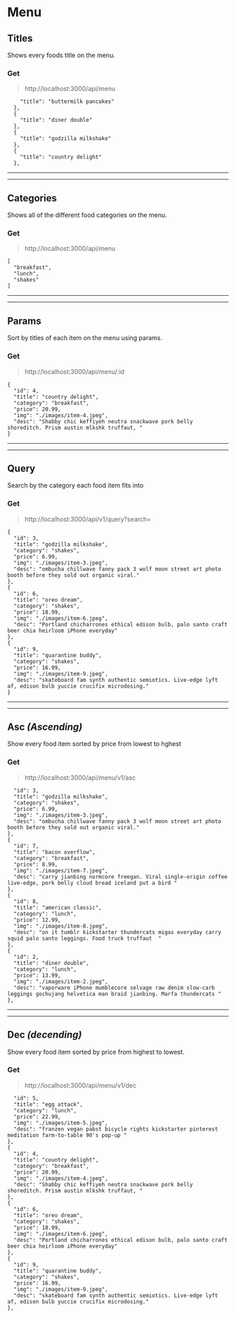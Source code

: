 # Menu

## Titles

Shows every foods title on the menu.

### __Get__
> http://localhost:3000/api/menu

<addr>
    

        "title": "buttermilk pancakes"
      },
      {
        "title": "diner double"
      },
      {
        "title": "godzilla milkshake"
      },
      {
        "title": "country delight"
      },
    
</addr>

<hr>
<hr>

## Categories

Shows all of the different food categories on the menu.

### __Get__
> http://localhost:3000/api/menu

<addr>
    
 
    [
      "breakfast",
      "lunch",
      "shakes"
    ]
    
</addr>

<hr>
<hr>

## Params

Sort by titles of each item on the menu using params.

### __Get__
> http://localhost:3000/api/menu/:id

<addr>

    {
      "id": 4,
      "title": "country delight",
      "category": "breakfast",
      "price": 20.99,
      "img": "./images/item-4.jpeg",
      "desc": "Shabby chic keffiyeh neutra snackwave pork belly shoreditch. Prism austin mlkshk truffaut, "
    }

</addr>

<hr>
<hr>

## Query

Search by the category each food item fits into

### __Get__
> http://localhost:3000/api/v1/query?search=

<addr>

    {
      "id": 3,
      "title": "godzilla milkshake",
      "category": "shakes",
      "price": 6.99,
      "img": "./images/item-3.jpeg",
      "desc": "ombucha chillwave fanny pack 3 wolf moon street art photo booth before they sold out organic viral."
    },
    {
      "id": 6,
      "title": "oreo dream",
      "category": "shakes",
      "price": 18.99,
      "img": "./images/item-6.jpeg",
      "desc": "Portland chicharrones ethical edison bulb, palo santo craft beer chia heirloom iPhone everyday"
    },
    {
      "id": 9,
      "title": "quarantine buddy",
      "category": "shakes",
      "price": 16.99,
      "img": "./images/item-9.jpeg",
      "desc": "skateboard fam synth authentic semiotics. Live-edge lyft af, edison bulb yuccie crucifix microdosing."
    }
</addr>

<hr>
<hr>

## Asc _(Ascending)_

Show every food item sorted by price from lowest to hghest

### __Get__
> http://localhost:3000/api/menu/v1/asc

<addr>

      "id": 3,
      "title": "godzilla milkshake",
      "category": "shakes",
      "price": 6.99,
      "img": "./images/item-3.jpeg",
      "desc": "ombucha chillwave fanny pack 3 wolf moon street art photo booth before they sold out organic viral."
    },
    {
      "id": 7,
      "title": "bacon overflow",
      "category": "breakfast",
      "price": 8.99,
      "img": "./images/item-7.jpeg",
      "desc": "carry jianbing normcore freegan. Viral single-origin coffee live-edge, pork belly cloud bread iceland put a bird "
    },
    {
      "id": 8,
      "title": "american classic",
      "category": "lunch",
      "price": 12.99,
      "img": "./images/item-8.jpeg",
      "desc": "on it tumblr kickstarter thundercats migas everyday carry squid palo santo leggings. Food truck truffaut  "
    },
    {
      "id": 2,
      "title": "diner double",
      "category": "lunch",
      "price": 13.99,
      "img": "./images/item-2.jpeg",
      "desc": "vaporware iPhone mumblecore selvage raw denim slow-carb leggings gochujang helvetica man braid jianbing. Marfa thundercats "
    },
</addr>

<hr>
<hr>

## Dec _(decending)_

Show every food item sorted by price from highest to lowest.


### __Get__
> http://localhost:3000/api/menu/v1/dec

<addr>

      
      "id": 5,
      "title": "egg attack",
      "category": "lunch",
      "price": 22.99,
      "img": "./images/item-5.jpeg",
      "desc": "franzen vegan pabst bicycle rights kickstarter pinterest meditation farm-to-table 90's pop-up "
    },
    {
      "id": 4,
      "title": "country delight",
      "category": "breakfast",
      "price": 20.99,
      "img": "./images/item-4.jpeg",
      "desc": "Shabby chic keffiyeh neutra snackwave pork belly shoreditch. Prism austin mlkshk truffaut, "
    },
    {
      "id": 6,
      "title": "oreo dream",
      "category": "shakes",
      "price": 18.99,
      "img": "./images/item-6.jpeg",
      "desc": "Portland chicharrones ethical edison bulb, palo santo craft beer chia heirloom iPhone everyday"
    },
    {
      "id": 9,
      "title": "quarantine buddy",
      "category": "shakes",
      "price": 16.99,
      "img": "./images/item-9.jpeg",
      "desc": "skateboard fam synth authentic semiotics. Live-edge lyft af, edison bulb yuccie crucifix microdosing."
    },
</addr>